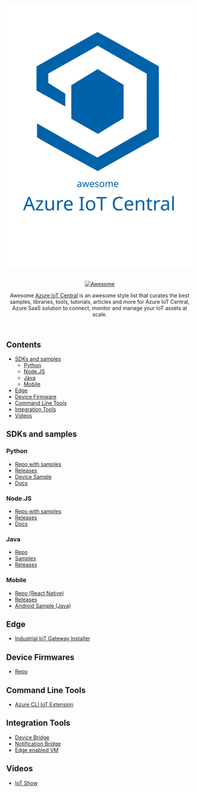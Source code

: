 <div align="center">
	<div>
		<img width="500" src="logo.svg" alt="Awesome Node.js">
	</div>
	<br>
	<br>
	<a href="https://awesome.re">
		<img src="https://awesome.re/badge-flat2.svg" alt="Awesome">
	</a>
	<br>
	<p>
    Awesome <a href="https://azure.microsoft.com/en-in/services/iot-central/">Azure IoT Central</a> is an awesome style list that curates the best samples, libraries, tools, tutorials, articles and more for Azure IoT Central, Azure SaaS solution to connect, monitor and manage your IoT assets at scale.
	</p>
	<br>
</div>

## Contents
* [SDKs and samples](#sdks-and-samples)
    * [Python](#python)
    * [Node.JS](#nodejs)
    * [Java](#java)
    * [Mobile](#mobile)
* [Edge](#edge)
* [Device Firmware](#device-firmware)
* [Command Line Tools](#command-line-tools)
* [Integration Tools](#integration-tools)
* [Videos](#videos)


## SDKs and samples

### Python
- [Repo with samples](https://github.com/iot-for-all/iotc-python-client)
- [Releases](https://pypi.org/project/iotc/)
- [Device Sample](https://github.com/iot-for-all/Iot_Central_Python_Sample)
- [Docs](https://docs.microsoft.com/en-us/azure/iot-central/core/tutorial-connect-device-python)

### Node.JS
- [Repo with samples](https://github.com/lucadruda/iotc-nodejs-device-client)
- [Releases](https://www.npmjs.com/package/azure-iotcentral-device-client)
- [Docs](https://docs.microsoft.com/en-us/azure/iot-central/core/tutorial-connect-device-nodejs)

### Java
- [Repo](https://github.com/lucadruda/iotc-java-device-client)
- [Samples](https://github.com/lucadruda/iotc-samples/tree/master/java)
- [Releases](https://search.maven.org/artifact/com.github.lucadruda/iotc-java-device-client)

### Mobile
- [Repo (React Native)](https://github.com/lucadruda/iotc-react-native-device-client)
- [Releases](https://www.npmjs.com/package/react-native-azure-iotcentral-client)
- [Android Sample (Java)](https://github.com/Azure/iotc-android-sample)

## Edge
- [Industrial IoT Gateway Installer](https://github.com/Azure/Industrial-IoT-Gateway-Installer)

## Device Firmwares
- [Repo](https://github.com/Azure/iot-central-firmware)

## Command Line Tools
- [Azure CLI IoT Extension](https://github.com/Azure/azure-iot-cli-extension#microsoft-azure-iot-extension-for-azure-cli)

## Integration Tools
- [Device Bridge](https://github.com/Azure/iotc-device-bridge)
- [Notification Bridge](https://github.com/lucadruda/iotc-notification-bridge)
- [Edge enabled VM](https://github.com/iot-for-all/iotc-edgemodule-vm-deploy)

## Videos
- [IoT Show](https://aka.ms/iotshow)